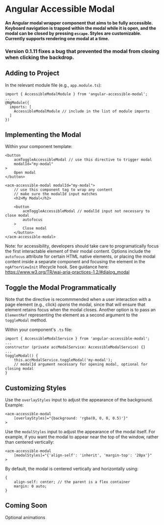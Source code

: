 # Angular Accessible Modal
#### An Angular modal wrapper component that aims to be fully accessible. Keyboard navigation is trapped within the modal while it is open, and the modal can be closed by pressing `escape`. Styles are customizable. Currently supports rendering one modal at a time.
### Version 0.1.11 fixes a bug that prevented the modal from closing when clicking the backdrop.

## Adding to Project
In the relevant module file (e.g., `app.module.ts`):
```
import { AccessibleModalModule } from 'angular-accessible-modal';
...
@NgModule({
  imports: [
    AccessibleModalModule // include in the list of module imports
  ]
})
```

## Implementing the Modal
Within your component template:
```
<button 
	acmToggleAccessibleModal // use this directive to trigger modal
	modalId="my-modal"
> 
	Open modal
</button>

<acm-accessible-modal modalId="my-modal"> 
	// use this component tag to wrap any content
	// make sure the modalId input matches
	<h2>My Modal</h2>

	<button 
		acmToggleAccessibleModal // modalId input not necessary to close modal
		autofocus
	>
		Close modal
	</button>
</acm-accessible-modal>
```
Note: for accessibility, developers should take care to programatically focus the first interactable element of their modal content. Options include the `autofocus` attribute for certain HTML native elements, or placing the modal content inside a separate component and focusing the element in the `ngAfterViewInit` lifecycle hook. See guidance here: https://www.w3.org/TR/wai-aria-practices-1.2/#dialog_modal

## Toggle the Modal Programmatically
Note that the directive is recommmended when a user interaction with a page element (e.g., click) *opens* the modal, since that will ensure that element retains focus when the modal closes. Another option is to pass an `ElementRef` representing the element as a second argument to the `toggleModal` method.

Within your component's `.ts` file:
```
import { AccessibleModalService } from 'angular-accessible-modal';
...
constructor (private accModalService: AccessibleModalService) {}
...
toggleModal() {
	this.accModalService.toggleModal('my-modal');
	// modalId argument necessary for opening modal, optional for closing modal
}
```

## Customizing Styles
Use the `overlayStyles` input to adjust the appearance of the background. Example:
```
<acm-accessible-modal 
	[overlayStyles]="{background: 'rgba(0, 0, 0, 0.5)'}"
>
```
Use the `modalStyles` input to adjust the appearance of the modal itself. For example, if you want the modal to appear near the top of the window, rather than centered vertically:
```
<acm-accessible-modal 
	[modalStyles]="{'align-self': 'inherit', 'margin-top': '20px'}"
>
```
By default, the modal is centered vertically and horizontally using:
```
{
	align-self: center; // the parent is a flex container
	margin: 0 auto;
}
```

## Coming Soon
Optional animations
